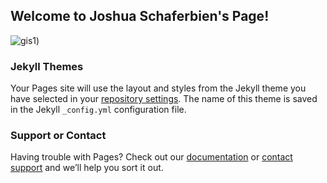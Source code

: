 ## Welcome to Joshua Schaferbien's Page!

![gis1](https://user-images.githubusercontent.com/42807889/49198343-aa0a1e80-f360-11e8-949a-660bc2a051de.jpg))

### Jekyll Themes

Your Pages site will use the layout and styles from the Jekyll theme you have selected in your [repository settings](https://github.com/jrschaferb/jrschaferb.github.io/settings). The name of this theme is saved in the Jekyll `_config.yml` configuration file.

### Support or Contact

Having trouble with Pages? Check out our [documentation](https://help.github.com/categories/github-pages-basics/) or [contact support](https://github.com/contact) and we’ll help you sort it out.
